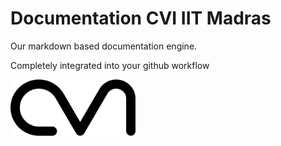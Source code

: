 # Documentation CVI IIT Madras

Our markdown based documentation engine. 

Completely integrated into your github workflow

<img src=/media/avatar.png width=200 height=90></img>
